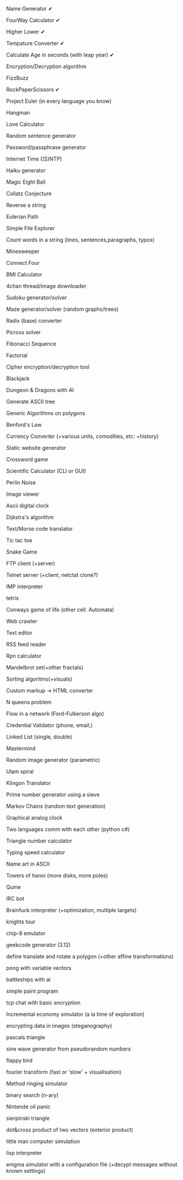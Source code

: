 Name Generator ✔

FourWay Calculator ✔

Higher Lower ✔

Tempature Converter ✔

Calculate Age in seconds (with leap year) ✔

Encryption/Decryption algorithm 

FizzBuzz 

RockPaperScissors ✔

Project Euler (in every language you know) 

Hangman 

Love Calculator 

Random sentence generator 

Password/passphrase generator 

Internet Time ((S)NTP) 

Haiku generator 

Magic Eight Ball 

Collatz Conjecture 

Reverse a string

Eulerian Path

Simple File Explorer

Count words in a string (lines, sentences,paragraphs, typos)

Minesweeper

Connect Four

BMI Calculator

4chan thread/image downloader

Sudoku generator/solver

Maze generator/solver (random graphs/trees)

Radix (base) converter

Picross solver

Fibonacci Sequence

Factorial

Cipher encryption/decryption tool

Blackjack

Dungeon & Dragons with AI

Generate ASCII tree

Generic Algorithms on polygons

Benford's Law

Currency Converter (+various units, comodities, etc: +history)

Static website generator

Crossword game

Scientific Calculator (CLI or GUI)

Perlin Noise

Image viewer

Ascii digital clock

Dijkstra's algorithm

Text/Morse code translator

Tic tac toe

Snake Game 

FTP client (+server)

Telnet server (+client, netctat clone?)

IMP interpreter

tetris

Conways game of life (other cell. Automata)

Web crawler

Text editor

RSS feed reader

Rpn calculator

Mandelbrot set(+other fractals)

Sorting algoritms(+visuals)

Custom markup -> HTML converter

N queens problem

Flow in a network (Ford-Fulkerson algo)

Credential Validator (phone, email,)

Linked List (single, double)

Mastermind

Random image generator (parametric)

Ulam spiral

Klingon Translator

Prime number generator using a sieve

Markov Chains (random text generation)

Graphical analog clock

Two languages comm with each other (python c#)

Triangle number calculator

Typing speed calculator

Name art in ASCII

Towers of hanoi (more disks, more poles)

Quine

IRC bot

Brainfuck interpreter (+optimization, multiple targets)

knights tour

chip-8 emulator

geekcode generator (3.12)

define translate and rotate a polygon (+other affine transformations)

pong with variable vectors

battleships with ai

simple paint program

tcp chat with basic encryption

Incremental economy simulator (a la time of exploration)

encrypting data in images (steganography)

pascals triangle

sine wave generator from pseudorandom numbers

flappy bird

fourier transform (fast or 'slow' + visualisation)

Method ringing simulator

binary search (n-ary)

Nintende oil panic

sierpinski triangle

dot&cross product of two vectors (exterior product)

little man computer simulation

lisp interpreter

enigma simulator with a configuration file (+decypt messages without known settings)

